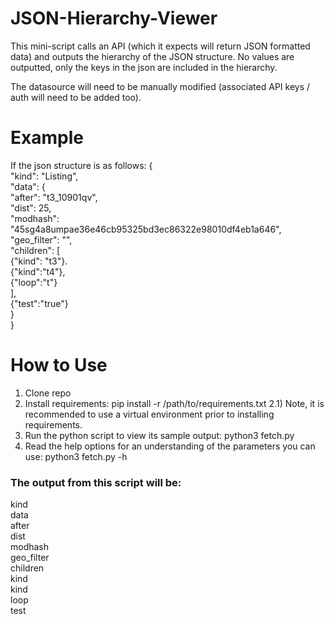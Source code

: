 # JSON-Hierarchy-Viewer
This mini-script calls an API (which it expects will return JSON formatted data) and outputs the hierarchy of the JSON structure. No values are outputted, 
only the keys in the json are included in the hierarchy.


The datasource will need to be manually modified (associated API keys / auth will need to be added too).

# Example

If the json structure is as follows:
{<br/>
  "kind": "Listing",<br/>
  "data": {<br/>
    "after": "t3_10901qv",<br/>
    "dist": 25,<br/>
    "modhash": "45sg4a8umpae36e46cb95325bd3ec86322e98010df4eb1a646",<br/>
    "geo_filter": "",<br/>
    "children": [<br/>
      {"kind": "t3"}.<br/>
      {"kind":"t4"},<br/>
      {"loop":"t"}<br/>
    ],<br/>
    {"test":"true"}<br/>
  }<br/>
}<br/>

# How to Use

1) Clone repo
2) Install requirements: pip install -r /path/to/requirements.txt
    2.1) Note, it is recommended to use a virtual environment prior to installing requirements.
3) Run the python script to view its sample output: python3 fetch.py
4) Read the help options for an understanding of the parameters you can use: python3 fetch.py -h

### The output from this script will be:

kind<br/>
data<br/>
  after<br/>
  dist<br/>
  modhash<br/>
  geo_filter<br/>
  children<br/>
    kind<br/>
    kind<br/>
    loop<br/>
  test<br/>
  
  
  
